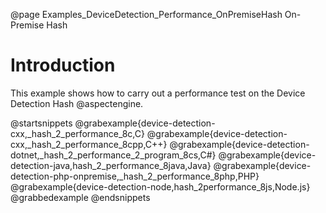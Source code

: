 @page Examples_DeviceDetection_Performance_OnPremiseHash On-Premise Hash

# Introduction

This example shows how to carry out a performance test on the Device Detection Hash @aspectengine.

@startsnippets
@grabexample{device-detection-cxx,_hash_2_performance_8c,C}
@grabexample{device-detection-cxx,_hash_2_performance_8cpp,C++}
@grabexample{device-detection-dotnet,_hash_2_performance_2_program_8cs,C#}
@grabexample{device-detection-java,hash_2_performance_8java,Java}
@grabexample{device-detection-php-onpremise,_hash_2_performance_8php,PHP}
@grabexample{device-detection-node,hash_2performance_8js,Node.js}
@grabbedexample
@endsnippets
